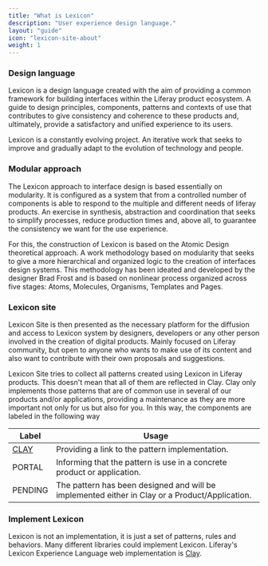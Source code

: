 ```yaml
---
title: "What is Lexicon"
description: "User experience design language."
layout: "guide"
icon: "lexicon-site-about"
weight: 1
---
```



### Design language

Lexicon is a design language created with the aim of providing a common framework for building interfaces within the Liferay product ecosystem. A guide to design principles, components, patterns and contexts of use that contributes to give consistency and coherence to these products and, ultimately, provide a satisfactory and unified experience to its users.

Lexicon is a constantly evolving project. An iterative work that seeks to improve and gradually adapt to the evolution of technology and people.

### Modular approach

The Lexicon approach to interface design is based essentially on modularity. It is configured as a system that from a controlled number of components is able to respond to the multiple and different needs of liferay products. An exercise in synthesis, abstraction and coordination that seeks to simplify processes, reduce production times and, above all, to guarantee the consistency we want for the use experience.

For this, the construction of Lexicon is based on the Atomic Design theoretical approach. A work methodology based on modularity that seeks to give a more hierarchical and organized logic to the creation of interfaces design systems. This methodology has been ideated and developed by the designer Brad Frost and is based on nonlinear process organized across five stages: Atoms, Molecules, Organisms, Templates and Pages.

### Lexicon site

Lexicon Site is then presented as the necessary platform for the diffusion and access to Lexicon system by designers, developers or any other person involved in the creation of digital products. Mainly focused on Liferay community, but open to anyone who wants to make use of its content and also want to contribute with their own proposals and suggestions.

Lexicon Site tries to collect all patterns created using Lexicon in Liferay products. This doesn't mean that all of them are reflected in Clay. Clay only implements those patterns that are of common use in several of our products and/or applications, providing a maintenance as they are more important not only for us but also for you. In this way, the components are labeled in the following way

| Label | Usage |
| ---- | ----- |
| <a class="label-link label label-warning" href="https://clayui.com/" target="_blank">CLAY</a> | Providing a link to the pattern implementation. |
| <span class="label label-info">PORTAL</span> | Informing that the pattern is use in a concrete product or application. |
| <span class="label label-secondary">PENDING</span> | The pattern has been designed and will be implemented either in Clay or a Product/Application. |

### Implement Lexicon

Lexicon is not an implementation, it is just a set of patterns, rules and behaviors. Many different libraries could implement Lexicon. Liferay's Lexicon Experience Language web implementation is [Clay](https://clayui.com/).